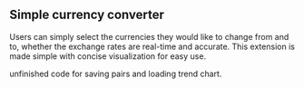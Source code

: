 ## **Simple currency converter**

Users can simply select the currencies they would like to change from and to, whether the exchange rates are real-time and accurate. This extension is made simple with concise visualization for easy use.

unfinished code for saving pairs and loading trend chart. 

